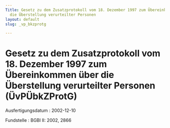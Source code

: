 ```yaml
---
Title: Gesetz zu dem Zusatzprotokoll vom 18. Dezember 1997 zum Übereinkommen über
  die Überstellung verurteilter Personen
layout: default
slug: _vp_bkzprotg

---
```


# Gesetz zu dem Zusatzprotokoll vom 18. Dezember 1997 zum Übereinkommen über die Überstellung verurteilter Personen (ÜvPÜbkZProtG)

Ausfertigungsdatum
:   2002-12-10

Fundstelle
:   BGBl II: 2002, 2866

